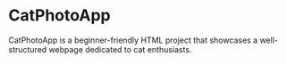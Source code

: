 # CatPhotoApp
CatPhotoApp is a beginner-friendly HTML project that showcases a well-structured webpage dedicated to cat enthusiasts. 
